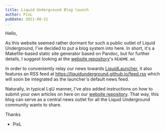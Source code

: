 ```yaml
---
title: Liquid Underground Blog launch
author: PixL
pubDate: 2021-08-21
...
```


Hello,

As this website seemed rather dormant for such a public outlet of Liquid
Underground, I've decided to put a blog system into here. In short, it's a
Makefile-based static site generator based on Pandoc, but for further
details, I suggest looking at the [website repository]'s `README.md`.

In order to conveniently relay our news towards [LiquidLauncher], it also
features an RSS feed at <https://liquidunderground.github.io/feed.rss>
which will soon be integrated as the launcher's default news feed.

Naturally, in typical LqU manner, I've also added instructions on how to
submit your own articles on here on our [website repository]. That way,
this blog can serve as a central news outlet for all the Liquid Underground
community wants to share.

Thanks  
- PixL

[website repository]: <https://github.com/liquidunderground/liquidunderground.github.io/>
[LiquidLauncher]: <https://github.com/liquidunderground/liquidlauncher/>
